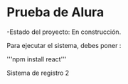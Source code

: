<h1>Prueba de Alura</h1>

-Estado del proyecto: En construcción.

Para ejecutar el sistema, debes poner :

'''npm install react'''

Sistema de registro 2

